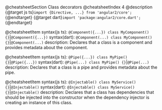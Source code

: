 @cheatsheetSection
Class decorators
@cheatsheetIndex 4
@description
{@target js ts}`import {Directive, ...} from 'angular2/core';`{@endtarget}
{@target dart}`import 'package:angular2/core.dart';`{@endtarget}

@cheatsheetItem
syntax(js ts):
`@Component({...})
class MyComponent() {}`|`@Component({...})`
syntax(dart):
`@Component(...)
class MyComponent() {}`|`@Component(...)`
description:
Declares that a class is a component and provides metadata about the component.

@cheatsheetItem
syntax(js ts):
`@Pipe({...})
class MyPipe() {}`|`@Pipe({...})`
syntax(dart):
`@Pipe(...)
class MyPipe() {}`|`@Pipe(...)`
description:
Declares that a class is a pipe and provides metadata about the pipe.

@cheatsheetItem
syntax(js ts):
`@Injectable()
class MyService() {}`|`@Injectable()`
syntax(dart):
`@Injectable()
class MyService() {}`|`@Injectable()`
description:
Declares that a class has dependencies that should be injected into the constructor when the dependency
injector is creating an instance of this class.
